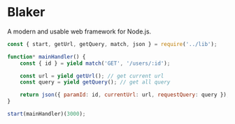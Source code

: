 # Blaker

A modern and usable web framework for Node.js.

```js
const { start, getUrl, getQuery, match, json } = require('../lib');

function* mainHandler() {
    const { id } = yield match('GET', '/users/:id');

    const url = yield getUrl(); // get current url
    const query = yield getQuery(); // get all query

    return json({ paramId: id, currentUrl: url, requestQuery: query });
}

start(mainHandler)(3000);
```